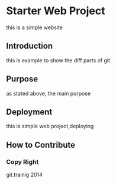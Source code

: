 # Starter Web Project

this is a simple website 

## Introduction 

this is example to show the diff parts of git

## Purpose 

as stated above, the main purpose

## Deployment

this is simple web project,deploying

## How to Contribute
  
### Copy Right 
 git.trainig 2014

